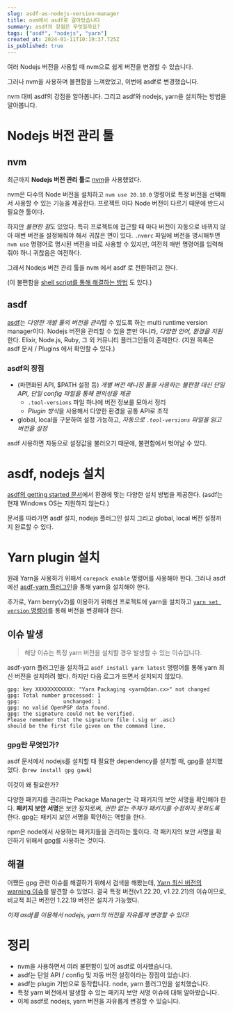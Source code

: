 ```yaml
---
slug: asdf-as-nodejs-version-manager
title: nvm에서 asdf로 갈아탔습니다
summary: asdf의 장점은 무엇일까요?
tags: ["asdf", "nodejs", "yarn"]
created_at: 2024-01-11T10:19:37.725Z
is_published: true
---
```


여러 Nodejs 버전을 사용할 때 nvm으로 쉽게 버전을 변경할 수 있습니다. 

그러나 nvm을 사용하며 불편함을 느껴왔었고, 이번에 asdf로 변경했습니다. 

nvm 대비 asdf의 강점을 알아봅니다. 그리고 asdf와 nodejs, yarn을 설치하는 방법을 알아봅니다.

# Nodejs 버전 관리 툴
## nvm
최근까지 **Nodejs 버전 관리 툴**로 [nvm](https://github.com/nvm-sh/nvm)을 사용했었다.

nvm은 다수의 Node 버전을 설치하고 `nvm use 20.10.0` 명령어로 특정 버전을 선택해서 사용할 수 있는 기능을 제공한다. 프로젝트 마다 Node 버전이 다르기 때문에 반드시 필요한 툴이다.

하지만 *불편한 점*도 있었다. 특히 프로젝트에 접근할 때 마다 버전이 자동으로 바뀌지 않아 매번 버전을 설정해줘야 해서 귀찮은 면이 있다. `.nvmrc` 파일에 버전을 명시해두면 `nvm use` 명령어로 명시된 버전을 바로 사용할 수 있지만, 여전히 매번 명령어를 입력해줘야 하니 귀찮음은 여전하다. 

그래서 Nodejs 버전 관리 툴을 nvm 에서 asdf 로 전환하려고 한다.

(이 불편함을 [shell script를 통해 해결하는 방법](https://stackoverflow.com/questions/23556330/run-nvm-use-automatically-every-time-theres-a-nvmrc-file-on-the-directory) 도 있다.)
## asdf
[asdf](https://asdf-vm.com/)는 *다양한 개발 툴의 버전을 관리*할 수 있도록 하는 multi runtime version manager이다. Nodejs 버전을 관리할 수 있을 뿐만 아니라, *다양한 언어, 환경을 지원*한다. Elixir, Node.js, Ruby, 그 외 커뮤니티 플러그인들이 존재한다. (지원 목록은 asdf 문서 / Plugins 에서 확인할 수 있다.)

### asdf의 장점
- (파편화된 API, $PATH 설정 등) *개별 버전 매니징 툴을 사용하는 불편함 대신 단일 API, 단일 config 파일을 통해 편의성을 제공*
    - `.tool-versions` 파일 하나에 버전 정보를 모아서 정리
    - *Plugin 방식*을 사용해서 다양한 환경을 공통 API로 조작
- global, local을 구분하여 설정 가능하고, *자동으로 `.tool-versions` 파일을 읽고 버전을 설정*

asdf 사용하면 자동으로 설정값을 불러오기 때문에, 불편함에서 벗어날 수 있다.
# asdf, nodejs 설치
[asdf의 getting started 문서](https://asdf-vm.com/guide/getting-started.html#getting-started)에서 환경에 맞는 다양한 설치 방법을 제공한다. (asdf는 현재 Windows OS는 지원하지 않는다.)

문서를 따라가면 asdf 설치, nodejs 플러그인 설치 그리고 global, local 버전 설정까지 완료할 수 있다.

# Yarn plugin 설치
원래 Yarn을 사용하기 위해서 `corepack enable` 명령어를 사용해야 한다. 그러나 asdf에선 [asdf-yarn 플러그인](https://github.com/twuni/asdf-yarn)을 통해 yarn을 설치해야 한다.
   
추가로, Yarn berry(v2)를 이용하기 위해선 프로젝트에 yarn을 설치하고 [`yarn set version` 명령어](https://yarnpkg.com/cli/set/version)를 통해 버전을 변경해야 한다.

## 이슈 발생
> 해당 이슈는 특정 yarn 버전을 설치할 경우 발생할 수 있는 이슈입니다. 

asdf-yarn 플러그인을 설치하고 `asdf install yarn latest` 명령어를 통해 yarn 최신 버전을 설치하려 했다. 하지만 다음 로그가 뜨면서 설치되지 않았다.

```
gpg: key XXXXXXXXXXXX: "Yarn Packaging <yarn@dan.cx>" not changed
gpg: Total number processed: 1
gpg:              unchanged: 1
gpg: no valid OpenPGP data found.
gpg: the signature could not be verified.
Please remember that the signature file (.sig or .asc)
should be the first file given on the command line.
```

### gpg란 무엇인가? 
asdf 문서에서 nodejs를 설치할 때 필요한 dependency를 설치할 때, gpg를 설치했었다. (`brew install gpg gawk`) 

이것이 왜 필요한가?

다양한 패키지를 관리하는 Package Manager는 각 패키지의 보안 서명을 확인해야 한다. **패키지 보안 서명**은 보안 장치로써, *권한 없는 주체가 패키지를 수정하지 못하도록* 한다. gpg는 패키지 보안 서명을 확인하는 역할을 한다.

npm은 node에서 사용하는 패키지들을 관리하는 툴이다. 각 패키지의 보안 서명을 확인하기 위해서 gpg를 사용하는 것이다.

## 해결
어쨌든 gpg 관련 이슈를 해결하기 위해서 검색을 해봤는데, [Yarn 최신 버전의 warning 이슈](https://github.com/twuni/asdf-yarn/issues/33)를 발견할 수 있었다. 결국 특정 버전(v1.22.20, v1.22.21)의 이슈이므로, 비교적 최근 버전인 1.22.19 버전은 설치가 가능했다.

*이제 asdf를 이용해서 nodejs, yarn의 버전을 자유롭게 변경할 수 있다!*

# 정리
- nvm을 사용하면서 여러 불편함이 있어 asdf로 이사했습니다.
- asdf는 단일 API / config 및 자동 버전 설정이라는 장점이 있습니다.
- asdf는 plugin 기반으로 동작합니다. node, yarn 플러그인을 설치했습니다.
- 특정 yarn 버전에서 발생할 수 있는 패키지 보안 서명 이슈에 대해 알아봤습니다.
- 이제 asdf로 nodejs, yarn 버전을 자유롭게 변경할 수 있습니다.
